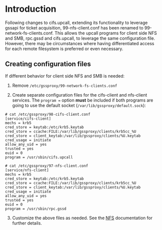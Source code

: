 # Introduction

Following changes to cifs.upcall, extending its functionality to leverage
gssapi for ticket acquisition, 99-nfs-client.conf has been renamed to
99-network-fs-clients.conf. This allows the upcall programs for client side NFS
and SMB, rpc.gssd and cifs.upcall, to leverage the same configuration file.
However, there may be circumstances where having differentiated access for each
remote filesystem is preferred or even necessary.

## Creating configuration files

If different behavior for client side NFS and SMB is needed:

1) Remove `/etc/gssproxy/99-network-fs-clients.conf`

2) Create separate configuration files for the cifs-client and nfs-client
   services. The `program =` option **must** be included if both programs are
   going to use the default socket (`/var/lib/gssproxy/default.sock`):

~~~~
# cat /etc/gssproxy/98-cifs-client.conf
[service/cifs-client]
mechs = krb5
cred_store = keytab:/etc/krb5.keytab
cred_store = ccache:FILE:/var/lib/gssproxy/clients/krb5cc_%U
cred_store = client_keytab:/var/lib/gssproxy/clients/%U.keytab
cred_usage = initiate
allow_any_uid = yes
trusted = yes
euid = 0
program = /usr/sbin/cifs.upcall
~~~~

~~~~
# cat /etc/gssproxy/97-nfs-client.conf
[service/nfs-client]
mechs = krb5
cred_store = keytab:/etc/krb5.keytab
cred_store = ccache:FILE:/var/lib/gssproxy/clients/krb5cc_%U
cred_store = client_keytab:/var/lib/gssproxy/clients/%U.keytab
cred_usage = initiate
allow_any_uid = yes
trusted = yes
euid = 0
program = /usr/sbin/rpc.gssd
~~~~

3) Customize the above files as needed. See the [NFS](NFS.md) documentation
   for further details.
